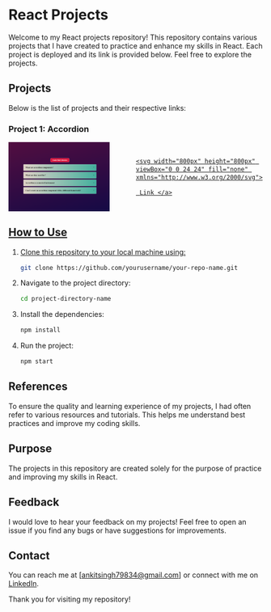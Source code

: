 # React Projects

Welcome to my React projects repository! This repository contains various projects that I have created to practice and enhance my skills in React. Each project is deployed and its link is provided below. Feel free to explore the projects.

## Projects

Below is the list of projects and their respective links:

<!-- ### Project 1: [Accordion]
[https://accordion-reactjs-ankit.netlify.app/] -->

### Project 1: Accordion

<div style="display: flex; justify-content: space-between; align-items: center; gap:2rem">
    <img src="\1_Accordion\AccordionSite.png" alt="Project 1" style="width: 200px; height: auto; margin-right: 20px;">
    <a href="https://accordion-reactjs-ankit.netlify.app/"> 
    
    <svg width="800px" height="800px" viewBox="0 0 24 24" fill="none" xmlns="http://www.w3.org/2000/svg">

<g id="SVGRepo_bgCarrier" stroke-width="0"/>

<g id="SVGRepo_tracerCarrier" stroke-linecap="round" stroke-linejoin="round"/>

<g id="SVGRepo_iconCarrier"> <path d="M15.197 3.35462C16.8703 1.67483 19.4476 1.53865 20.9536 3.05046C22.4596 4.56228 22.3239 7.14956 20.6506 8.82935L18.2268 11.2626M10.0464 14C8.54044 12.4882 8.67609 9.90087 10.3494 8.22108L12.5 6.06212" stroke="#4772ff" stroke-width="1.5" stroke-linecap="round"/> <path d="M13.9536 10C15.4596 11.5118 15.3239 14.0991 13.6506 15.7789L11.2268 18.2121L8.80299 20.6454C7.12969 22.3252 4.55237 22.4613 3.0464 20.9495C1.54043 19.4377 1.67609 16.8504 3.34939 15.1706L5.77323 12.7373" stroke="#4772ff" stroke-width="1.5" stroke-linecap="round"/> </g>

</svg>

     Link </a>
</div>

<!-- ### Project 2: [Project Title]
[Link to Project 2]

### Project 3: [Project Title]
[Link to Project 3] -->



## How to Use

1. Clone this repository to your local machine using:
    ```sh
    git clone https://github.com/yourusername/your-repo-name.git
    ```
2. Navigate to the project directory:
    ```sh
    cd project-directory-name
    ```
3. Install the dependencies:
    ```sh
    npm install
    ```
4. Run the project:
    ```sh
    npm start
    ```

## References

To ensure the quality and learning experience of my projects, I had often refer to various resources and tutorials. This helps me understand best practices and improve my coding skills.

## Purpose

The projects in this repository are created solely for the purpose of practice and improving my skills in React. 

## Feedback

I would love to hear your feedback on my projects! Feel free to open an issue if you find any bugs or have suggestions for improvements.

## Contact

You can reach me at [ankitsingh79834@gmail.com] or connect with me on [LinkedIn](https://www.linkedin.com/in/ankit0501).

Thank you for visiting my repository!
